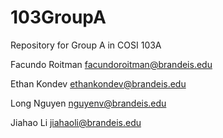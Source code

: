 # 103GroupA
Repository for Group A in COSI 103A

Facundo Roitman facundoroitman@brandeis.edu

Ethan Kondev ethankondev@brandeis.edu

Long Nguyen nguyenv@brandeis.edu

Jiahao Li jiahaoli@brandeis.edu
